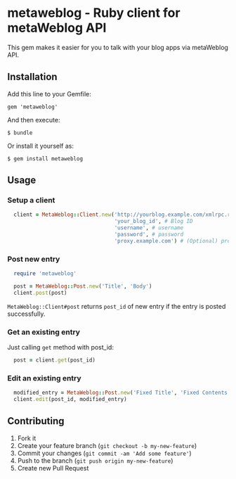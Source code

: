 # metaweblog - Ruby client for metaWeblog API

This gem makes it easier for you to talk with your blog apps via metaWeblog API.

## Installation

Add this line to your Gemfile:

    gem 'metaweblog'

And then execute:

    $ bundle

Or install it yourself as:

    $ gem install metaweblog

## Usage

### Setup a client

```ruby
  client = MetaWeblog::Client.new('http://yourblog.example.com/xmlrpc.rb', # XML-RPC endpoint
                                  'your_blog_id', # Blog ID
                                  'username', # username
                                  'password', # password
                                  'proxy.example.com') # (Optional) proxy
```

### Post new entry

```ruby
  require 'metaweblog'

  post = MetaWeblog::Post.new('Title', 'Body')
  client.post(post)
```

`MetaWeblog::Client#post` returns `post_id` of new entry if the entry is posted successfully. 


### Get an existing entry

Just calling `get` method with post_id:

```ruby
  post = client.get(post_id)
```


### Edit an existing entry

```ruby
  modified_entry = MetaWeblog::Post.new('Fixed Title', 'Fixed Contents')
  client.edit(post_id, modified_entry)
```


## Contributing

1. Fork it
2. Create your feature branch (`git checkout -b my-new-feature`)
3. Commit your changes (`git commit -am 'Add some feature'`)
4. Push to the branch (`git push origin my-new-feature`)
5. Create new Pull Request

